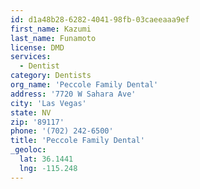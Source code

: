 ```yaml
---
id: d1a48b28-6282-4041-98fb-03caeeaaa9ef
first_name: Kazumi
last_name: Funamoto
license: DMD
services:
  - Dentist
category: Dentists
org_name: 'Peccole Family Dental'
address: '7720 W Sahara Ave'
city: 'Las Vegas'
state: NV
zip: '89117'
phone: '(702) 242-6500'
title: 'Peccole Family Dental'
_geoloc:
  lat: 36.1441
  lng: -115.248
---
```

